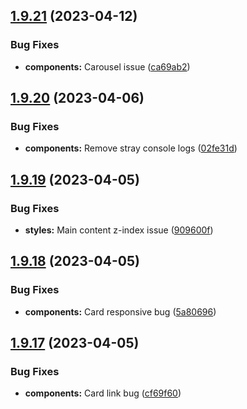 ## [1.9.21](https://github.com/jacecotton/tcds/compare/v1.9.20...v1.9.21) (2023-04-12)


### Bug Fixes

* **components:** Carousel issue ([ca69ab2](https://github.com/jacecotton/tcds/commit/ca69ab2977839e2b10a8255e96838dfd05d63a09))



## [1.9.20](https://github.com/jacecotton/tcds/compare/v1.9.19...v1.9.20) (2023-04-06)


### Bug Fixes

* **components:** Remove stray console logs ([02fe31d](https://github.com/jacecotton/tcds/commit/02fe31d0551c46ae0680496d2004e38e3bbbd304))



## [1.9.19](https://github.com/jacecotton/tcds/compare/v1.9.18...v1.9.19) (2023-04-05)


### Bug Fixes

* **styles:** Main content z-index issue ([909600f](https://github.com/jacecotton/tcds/commit/909600f401417e556763ebba9d0d07784b1c20c5))



## [1.9.18](https://github.com/jacecotton/tcds/compare/v1.9.17...v1.9.18) (2023-04-05)


### Bug Fixes

* **components:** Card responsive bug ([5a80696](https://github.com/jacecotton/tcds/commit/5a80696bcfbb071971f93bb58a90d85f30c2ed1e))



## [1.9.17](https://github.com/jacecotton/tcds/compare/v1.9.16...v1.9.17) (2023-04-05)


### Bug Fixes

* **components:** Card link bug ([cf69f60](https://github.com/jacecotton/tcds/commit/cf69f6079d680adbd648626e236df44c26476380))



